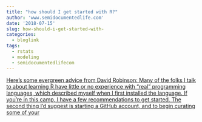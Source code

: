 ```yaml
---
title: "how should I get started with R?"
author: 'www.semidocumentedlife.com'
date: '2018-07-15'
slug: how-should-i-get-started-with-
categories:
  - bloglink
tags:
  - rstats
  - modeling
  - semidocumentedlifecom
---
```


[Here’s some evergreen advice from David Robinson: Many of the folks I talk to about learning R have little or no experience with “real” programming languages, which described myself when I first installed the language. If you’re in this camp, I have a few recommendations to get started. The second thing I’d suggest is starting a GitHub account, and to begin curating some of your<i class="fas fa-external-link-alt"></i>](https://www.semidocumentedlife.com/post/starting-with-r/)

